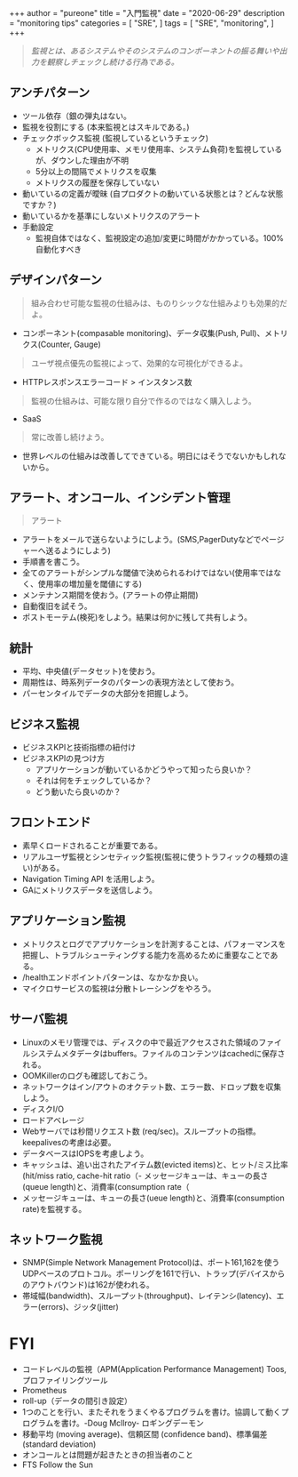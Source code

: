+++
author = "pureone"
title = "入門監視"
date = "2020-06-29"
description = "monitoring tips"
categories = [
  "SRE",
]
tags = [
    "SRE",
    "monitoring",
]
+++

> *監視とは、あるシステムやそのシステムのコンポーネントの振る舞いや出力を観察しチェックし続ける行為である。*


## アンチパターン
- ツール依存（銀の弾丸はない。
- 監視を役割にする (本来監視とはスキルである。)
- チェックボックス監視 (監視しているというチェック)
  - メトリクス(CPU使用率、メモリ使用率、システム負荷)を監視しているが、ダウンした理由が不明
  - 5分以上の間隔でメトリクスを収集
  - メトリクスの履歴を保存していない
- 動いているの定義が曖昧 (自プロダクトの動いている状態とは？どんな状態ですか？)
- 動いているかを基準にしないメトリクスのアラート
- 手動設定
  - 監視自体ではなく、監視設定の追加/変更に時間がかかっている。100%自動化すべき

## デザインパターン
> 組み合わせ可能な監視の仕組みは、ものりシックな仕組みよりも効果的だよ。
- コンポーネント(compasable monitoring)、データ収集(Push, Pull)、メトリクス(Counter, Gauge)
> ユーザ視点優先の監視によって、効果的な可視化ができるよ。
- HTTPレスポンスエラーコード > インスタンス数
> 監視の仕組みは、可能な限り自分で作るのではなく購入しよう。
- SaaS
> 常に改善し続けよう。  
- 世界レベルの仕組みは改善してできている。明日にはそうでないかもしれないから。

## アラート、オンコール、インシデント管理
> アラート
- アラートをメールで送らないようにしよう。(SMS,PagerDutyなどでページャーへ送るようにしよう)
- 手順書を書こう。
- 全てのアラートがシンプルな閾値で決められるわけではない(使用率ではなく、使用率の増加量を閾値にする)
- メンテナンス期間を使おう。(アラートの停止期間)
- 自動復旧を試そう。
- ポストモーテム(検死)をしよう。結果は何かに残して共有しよう。

## 統計
- 平均、中央値(データセット)を使おう。
- 周期性は、時系列データのパターンの表現方法として使おう。
- パーセンタイルでデータの大部分を把握しよう。

## ビジネス監視
- ビジネスKPIと技術指標の紐付け
- ビジネスKPIの見つけ方
  - アプリケーションが動いているかどうやって知ったら良いか？
  - それは何をチェックしているか？
  - どう動いたら良いのか？

## フロントエンド
- 素早くロードされることが重要である。
- リアルユーザ監視とシンセティック監視(監視に使うトラフィックの種類の違い)がある。
- Navigation Timing API を活用しよう。
- GAにメトリクスデータを送信しよう。

## アプリケーション監視
- メトリクスとログでアプリケーションを計測することは、パフォーマンスを把握し、トラブルシューティングする能力を高めるために重要なことである。
- /healthエンドポイントパターンは、なかなか良い。
- マイクロサービスの監視は分散トレーシングをやろう。

## サーバ監視
- Linuxのメモリ管理では、ディスクの中で最近アクセスされた領域のファイルシステムメタデータはbuffers。ファイルのコンテンツはcachedに保存される。
- OOMKillerのログも確認しておこう。
- ネットワークはイン/アウトのオクテット数、エラー数、ドロップ数を収集しよう。
- ディスクI/O
- ロードアベレージ
- Webサーバでは秒間リクエスト数 (req/sec)。スループットの指標。keepalivesの考慮は必要。
- データベースはIOPSを考慮しよう。
- キャッシュは、追い出されたアイテム数(evicted items)と、ヒット/ミス比率(hit/miss ratio, cache-hit ratio（- メッセージキューは、キューの長さ(queue length)と、消費率(consumption rate（
- メッセージキューは、キューの長さ(ueue length)と、消費率(consumption rate)を監視する。

## ネットワーク監視
- SNMP(Simple Network Management Protocol)は、ポート161,162を使うUDPベースのプロトコル。ポーリングを161で行い、トラップ(デバイスからのアウトバウンド)は162が使われる。
- 帯域幅(bandwidth)、スループット(throughput)、レイテンシ(latency)、エラー(errors)、ジッタ(jitter)

# FYI 
- コードレベルの監視（APM(Application Performance Management) Toos, プロファイリングツール
- Prometheus
- roll-up（データの間引き設定）
- 1つのことを行い、またそれをうまくやるプログラムを書け。協調して動くプログラムを書け。-Doug Mcllroy- ロギングデーモン
- 移動平均 (moving average)、信頼区間 (confidence band)、標準偏差 (standard deviation)
- オンコールとは問題が起きたときの担当者のこと
- FTS Follow the Sun

